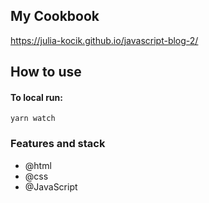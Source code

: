 ## My Cookbook

https://julia-kocik.github.io/javascript-blog-2/

## How to use

#### To local run:

`yarn watch`

### Features and stack

- @html
- @css
- @JavaScript